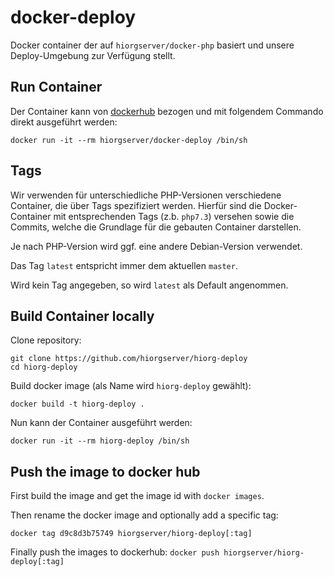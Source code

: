# docker-deploy

Docker container der auf `hiorgserver/docker-php` basiert und unsere Deploy-Umgebung zur Verfügung stellt.

## Run Container
Der Container kann von [dockerhub](https://hub.docker.com/r/hiorgserver/docker-deploy/) bezogen 
 und mit folgendem Commando direkt ausgeführt werden:

    docker run -it --rm hiorgserver/docker-deploy /bin/sh

## Tags
Wir verwenden für unterschiedliche PHP-Versionen verschiedene Container, die über Tags
 spezifiziert werden.
Hierfür sind die Docker-Container mit entsprechenden Tags (z.b. `php7.3`) versehen sowie
 die Commits, welche die Grundlage für die gebauten Container darstellen.

Je nach PHP-Version wird ggf. eine andere Debian-Version verwendet.

Das Tag `latest` entspricht immer dem aktuellen `master`.

Wird kein Tag angegeben, so wird `latest` als Default angenommen.

## Build Container locally

Clone repository:

    git clone https://github.com/hiorgserver/hiorg-deploy
    cd hiorg-deploy

Build docker image (als Name wird `hiorg-deploy` gewählt):

    docker build -t hiorg-deploy .

Nun kann der Container ausgeführt werden:

    docker run -it --rm hiorg-deploy /bin/sh

## Push the image to docker hub
First build the image and get the image id with `docker images`.

Then rename the docker image and optionally add a specific tag:

    docker tag d9c8d3b75749 hiorgserver/hiorg-deploy[:tag]

Finally push the images to dockerhub: `docker push hiorgserver/hiorg-deploy[:tag]`
